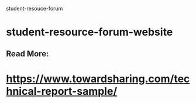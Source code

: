 student-resouce-forum
# student-resource-forum-website


## Read More:
# https://www.towardsharing.com/technical-report-sample/
